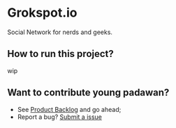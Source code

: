# Grokspot.io

Social Network for nerds and geeks.

## How to run this project?
wip

## Want to contribute young padawan?
- See [Product Backlog](https://trello.com/b/ffyjnJXC/grokspot-io) and go ahead;
- Report a bug? [Submit a  issue](https://github.com/nandosousafr/nerd-power-rails/issues)

